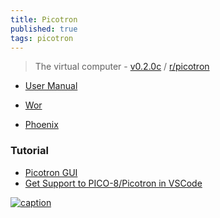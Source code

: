 ```yaml
---
title: Picotron
published: true
tags: picotron
---
```

> The virtual computer - [v0.2.0c](https://www.lexaloffle.com/picotron.php) / [r/picotron](https://www.reddit.com/r/picotron/)

- [User Manual](https://www.lexaloffle.com/dl/docs/picotron_manual.html#Picotron_User_Manual)


- [Wor](https://www.reddit.com/r/picotron/comments/1ikk759/wor_games_the_picotron_shines_with_another/)
- [Phoenix](https://www.reddit.com/r/picotron/comments/1fewmok/phoenix_a_brand_new_version_of_phoenix_for_2024/)

### Tutorial
- [Picotron GUI](https://www.reddit.com/r/picotron/comments/1ep54s7/picotron_gui_cpu_usage_and_troubleshooting/)
- [Get Support to PICO-8/Picotron in VSCode](https://www.lexaloffle.com/bbs/?pid=159667)


[![caption](https://preview.redd.it/threads-of-tomot-just-got-updated-v0-phucrlzvhose1.png?width=320&crop=smart&auto=webp&s=6c6b7cacbe8cd15479aa0ff5b741c3ea9d45f9b2)](https://www.reddit.com/r/picotron/comments/1jqt55f/threads_of_tomot_just_got_updated/)